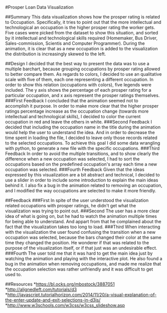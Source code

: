 #Prosper Loan Data Visualization

##Summary
This data visualization shows how the prosper rating is related to Occupation.
Specifically, it tries to point out that the more intellectual and technological an occupation is the higher prosper rating the worker gets.
Five cases were picked from the dataset to show this situation, and sorted by it intellectual and technological skills required (Homemaker, Bus Driver, Sales-commission, Scientis and Computer Programmer).
During the animation, it is clear that as a new occupation is added to the visualization the distribution is increasingly skewed to the left.

##Design
I decided that the best way to present the data was to use a multiple barchart, because grouping occupations by prosper rating allowed to better compare them.
As regards to colors, I decided to use an qualitative scale with five of them, each one representing a different occupation. In order to show this relation
(occupations with colors), five legends were included.
The y axis shows the percentage of each prosper rating for a particular occupation, and x axis represent the prosper ratings themselves.
###First Feedback
I concluded that the animation seemed not to accomplish it purpose. In order to make more clear that the higher prosper ratings percentage increase as the occupation change (towards more intellectual and technological skills), I decided to color the current occupation in red and leave the others in white.
###Second Feedback
I decided that including the occupation name in the title during the animation would help the user to understand the idea. And in order to decrease the time spent in loading the file, I decided to leave only those records related to the selected occupations. To achieve this goal I did some data wrangling with python, to generate a new file with the specific occupations.
###Third Feedback
In order to avoid the multiple transitions, and to show clearly the difference when a new occupation was selected, I had to sort the occupations based on the predefined occupation's array each time a new occupation was selected.
###Fourth Feedback
Given that the ideas expressed by this visualization are a bit abstract and technical, I decided to use a slider in order to include some introduction to explain the main ideas behind it. I also fix a bug in the animation related to removing an occupation, and I modified the way occupations are selected to make it more friendly.

##Feedback
###First
In spite of the user understood the visualization related occupations with prosper ratings, he didn't get what the visualization was trying to point out.
###Second
The user has a more clear idea of what is going on, but he had to watch the animation multiple times for being able to understand. And appart from that he complained about the fact that the visualization takes too long to load.
###Third
When interacting with the visualization the user found confusing the transition when a new occupation was selected, because the bars changed their color at the same time they changed the position. He wonderer if that was related to the purpose of the visualization itself, or if that just was an undesirable effect.
###Fourth
The user told me that it was hard to get the main idea just by watching the animation and playing with the interactive plot. He also found a bug in the animation when removing occupations, and made me realize that the occupation selection was rather unfriendly and it was difficult to get used to.

##Resources
*https://bl.ocks.org/mbostock/3887051
*http://alignedleft.com/tutorials/d3
*http://javascript.tutorialhorizon.com/2014/11/20/a-visual-explanation-of-the-enter-update-and-exit-selections-in-d3js/
*http://www.w3schools.com/w3css/w3css_slideshow.asp